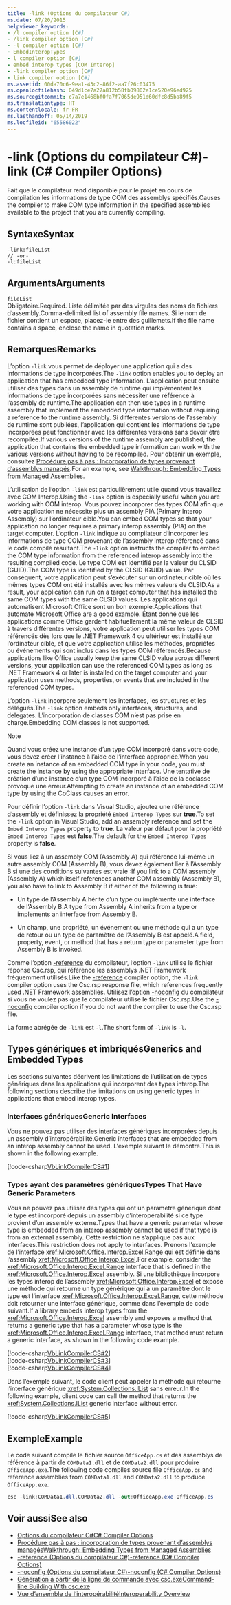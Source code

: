 ```yaml
---
title: -link (Options du compilateur C#)
ms.date: 07/20/2015
helpviewer_keywords:
- /l compiler option [C#]
- /link compiler option [C#]
- -l compiler option [C#]
- EmbedInteropTypes
- l compiler option [C#]
- embed interop types [COM Interop]
- -link compiler option [C#]
- link compiler option [C#]
ms.assetid: 00da70c6-9ea1-43c2-86f2-aa7f26c03475
ms.openlocfilehash: 049d1ce7a27a812b58fb09802e1ce520e96ed925
ms.sourcegitcommit: c7a7e1468bf0fa7f7065de951d60dfc8d5ba89f5
ms.translationtype: HT
ms.contentlocale: fr-FR
ms.lasthandoff: 05/14/2019
ms.locfileid: "65586022"
---
```

# <a name="-link-c-compiler-options"></a><span data-ttu-id="88161-102">-link (Options du compilateur C#)</span><span class="sxs-lookup"><span data-stu-id="88161-102">-link (C# Compiler Options)</span></span>
<span data-ttu-id="88161-103">Fait que le compilateur rend disponible pour le projet en cours de compilation les informations de type COM des assemblys spécifiés.</span><span class="sxs-lookup"><span data-stu-id="88161-103">Causes the compiler to make COM type information in the specified assemblies available to the project that you are currently compiling.</span></span>  
  
## <a name="syntax"></a><span data-ttu-id="88161-104">Syntaxe</span><span class="sxs-lookup"><span data-stu-id="88161-104">Syntax</span></span>  
  
```console  
-link:fileList  
// -or-  
-l:fileList  
```  
  
## <a name="arguments"></a><span data-ttu-id="88161-105">Arguments</span><span class="sxs-lookup"><span data-stu-id="88161-105">Arguments</span></span>  
 `fileList`  
 <span data-ttu-id="88161-106">Obligatoire.</span><span class="sxs-lookup"><span data-stu-id="88161-106">Required.</span></span> <span data-ttu-id="88161-107">Liste délimitée par des virgules des noms de fichiers d’assembly.</span><span class="sxs-lookup"><span data-stu-id="88161-107">Comma-delimited list of assembly file names.</span></span> <span data-ttu-id="88161-108">Si le nom de fichier contient un espace, placez-le entre des guillemets.</span><span class="sxs-lookup"><span data-stu-id="88161-108">If the file name contains a space, enclose the name in quotation marks.</span></span>  
  
## <a name="remarks"></a><span data-ttu-id="88161-109">Remarques</span><span class="sxs-lookup"><span data-stu-id="88161-109">Remarks</span></span>  
 <span data-ttu-id="88161-110">L’option `-link` vous permet de déployer une application qui a des informations de type incorporées.</span><span class="sxs-lookup"><span data-stu-id="88161-110">The `-link` option enables you to deploy an application that has embedded type information.</span></span> <span data-ttu-id="88161-111">L’application peut ensuite utiliser des types dans un assembly de runtime qui implémentent les informations de type incorporées sans nécessiter une référence à l’assembly de runtime.</span><span class="sxs-lookup"><span data-stu-id="88161-111">The application can then use types in a runtime assembly that implement the embedded type information without requiring a reference to the runtime assembly.</span></span> <span data-ttu-id="88161-112">Si différentes versions de l’assembly de runtime sont publiées, l’application qui contient les informations de type incorporées peut fonctionner avec les différentes versions sans devoir être recompilée.</span><span class="sxs-lookup"><span data-stu-id="88161-112">If various versions of the runtime assembly are published, the application that contains the embedded type information can work with the various versions without having to be recompiled.</span></span> <span data-ttu-id="88161-113">Pour obtenir un exemple, consultez [Procédure pas à pas : Incorporation de types provenant d’assemblys managés](../../programming-guide/concepts/assemblies-gac/walkthrough-embedding-types-from-managed-assemblies-in-visual-studio.md).</span><span class="sxs-lookup"><span data-stu-id="88161-113">For an example, see [Walkthrough: Embedding Types from Managed Assemblies](../../programming-guide/concepts/assemblies-gac/walkthrough-embedding-types-from-managed-assemblies-in-visual-studio.md).</span></span>  
  
 <span data-ttu-id="88161-114">L’utilisation de l’option `-link` est particulièrement utile quand vous travaillez avec COM Interop.</span><span class="sxs-lookup"><span data-stu-id="88161-114">Using the `-link` option is especially useful when you are working with COM interop.</span></span> <span data-ttu-id="88161-115">Vous pouvez incorporer des types COM afin que votre application ne nécessite plus un assembly PIA (Primary Interop Assembly) sur l’ordinateur cible.</span><span class="sxs-lookup"><span data-stu-id="88161-115">You can embed COM types so that your application no longer requires a primary interop assembly (PIA) on the target computer.</span></span> <span data-ttu-id="88161-116">L’option `-link` indique au compilateur d’incorporer les informations de type COM provenant de l’assembly Interop référencé dans le code compilé résultant.</span><span class="sxs-lookup"><span data-stu-id="88161-116">The `-link` option instructs the compiler to embed the COM type information from the referenced interop assembly into the resulting compiled code.</span></span> <span data-ttu-id="88161-117">Le type COM est identifié par la valeur du CLSID (GUID).</span><span class="sxs-lookup"><span data-stu-id="88161-117">The COM type is identified by the CLSID (GUID) value.</span></span> <span data-ttu-id="88161-118">Par conséquent, votre application peut s’exécuter sur un ordinateur cible où les mêmes types COM ont été installés avec les mêmes valeurs de CLSID.</span><span class="sxs-lookup"><span data-stu-id="88161-118">As a result, your application can run on a target computer that has installed the same COM types with the same CLSID values.</span></span> <span data-ttu-id="88161-119">Les applications qui automatisent Microsoft Office sont un bon exemple.</span><span class="sxs-lookup"><span data-stu-id="88161-119">Applications that automate Microsoft Office are a good example.</span></span> <span data-ttu-id="88161-120">Étant donné que les applications comme Office gardent habituellement la même valeur de CLSID à travers différentes versions, votre application peut utiliser les types COM référencés dès lors que le .NET Framework 4 ou ultérieur est installé sur l’ordinateur cible, et que votre application utilise les méthodes, propriétés ou événements qui sont inclus dans les types COM référencés.</span><span class="sxs-lookup"><span data-stu-id="88161-120">Because applications like Office usually keep the same CLSID value across different versions, your application can use the referenced COM types as long as .NET Framework 4 or later is installed on the target computer and your application uses methods, properties, or events that are included in the referenced COM types.</span></span>  
  
 <span data-ttu-id="88161-121">L’option `-link` incorpore seulement les interfaces, les structures et les délégués.</span><span class="sxs-lookup"><span data-stu-id="88161-121">The `-link` option embeds only interfaces, structures, and delegates.</span></span> <span data-ttu-id="88161-122">L’incorporation de classes COM n’est pas prise en charge.</span><span class="sxs-lookup"><span data-stu-id="88161-122">Embedding COM classes is not supported.</span></span>  
  
> [!NOTE]
>  <span data-ttu-id="88161-123">Quand vous créez une instance d’un type COM incorporé dans votre code, vous devez créer l’instance à l’aide de l’interface appropriée.</span><span class="sxs-lookup"><span data-stu-id="88161-123">When you create an instance of an embedded COM type in your code, you must create the instance by using the appropriate interface.</span></span> <span data-ttu-id="88161-124">Une tentative de création d’une instance d’un type COM incorporé à l’aide de la coclasse provoque une erreur.</span><span class="sxs-lookup"><span data-stu-id="88161-124">Attempting to create an instance of an embedded COM type by using the CoClass causes an error.</span></span>  
  
 <span data-ttu-id="88161-125">Pour définir l’option `-link` dans Visual Studio, ajoutez une référence d’assembly et définissez la propriété `Embed Interop Types` sur **true**.</span><span class="sxs-lookup"><span data-stu-id="88161-125">To set the `-link` option in Visual Studio, add an assembly reference and set the `Embed Interop Types` property to **true**.</span></span> <span data-ttu-id="88161-126">La valeur par défaut pour la propriété `Embed Interop Types` est **false**.</span><span class="sxs-lookup"><span data-stu-id="88161-126">The default for the `Embed Interop Types` property is **false**.</span></span>  
  
 <span data-ttu-id="88161-127">Si vous liez à un assembly COM (Assembly A) qui référence lui-même un autre assembly COM (Assembly B), vous devez également lier à l’Assembly B si une des conditions suivantes est vraie :</span><span class="sxs-lookup"><span data-stu-id="88161-127">If you link to a COM assembly (Assembly A) which itself references another COM assembly (Assembly B), you also have to link to Assembly B if either of the following is true:</span></span>  
  
- <span data-ttu-id="88161-128">Un type de l’Assembly A hérite d’un type ou implémente une interface de l’Assembly B.</span><span class="sxs-lookup"><span data-stu-id="88161-128">A type from Assembly A inherits from a type or implements an interface from Assembly B.</span></span>  
  
- <span data-ttu-id="88161-129">Un champ, une propriété, un événement ou une méthode qui a un type de retour ou un type de paramètre de l’Assembly B est appelé.</span><span class="sxs-lookup"><span data-stu-id="88161-129">A field, property, event, or method that has a return type or parameter type from Assembly B is invoked.</span></span>  
  
 <span data-ttu-id="88161-130">Comme l’option [-reference](../../../csharp/language-reference/compiler-options/reference-compiler-option.md) du compilateur, l’option `-link` utilise le fichier réponse Csc.rsp, qui référence les assemblys .NET Framework fréquemment utilisés.</span><span class="sxs-lookup"><span data-stu-id="88161-130">Like the [-reference](../../../csharp/language-reference/compiler-options/reference-compiler-option.md) compiler option, the `-link` compiler option uses the Csc.rsp response file, which references frequently used .NET Framework assemblies.</span></span> <span data-ttu-id="88161-131">Utilisez l’option [-noconfig](../../../csharp/language-reference/compiler-options/noconfig-compiler-option.md) du compilateur si vous ne voulez pas que le compilateur utilise le fichier Csc.rsp.</span><span class="sxs-lookup"><span data-stu-id="88161-131">Use the [-noconfig](../../../csharp/language-reference/compiler-options/noconfig-compiler-option.md) compiler option if you do not want the compiler to use the Csc.rsp file.</span></span>  
  
 <span data-ttu-id="88161-132">La forme abrégée de `-link` est `-l`.</span><span class="sxs-lookup"><span data-stu-id="88161-132">The short form of `-link` is `-l`.</span></span>  
  
## <a name="generics-and-embedded-types"></a><span data-ttu-id="88161-133">Types génériques et imbriqués</span><span class="sxs-lookup"><span data-stu-id="88161-133">Generics and Embedded Types</span></span>  
 <span data-ttu-id="88161-134">Les sections suivantes décrivent les limitations de l’utilisation de types génériques dans les applications qui incorporent des types interop.</span><span class="sxs-lookup"><span data-stu-id="88161-134">The following sections describe the limitations on using generic types in applications that embed interop types.</span></span>  
  
### <a name="generic-interfaces"></a><span data-ttu-id="88161-135">Interfaces génériques</span><span class="sxs-lookup"><span data-stu-id="88161-135">Generic Interfaces</span></span>  
 <span data-ttu-id="88161-136">Vous ne pouvez pas utiliser des interfaces génériques incorporées depuis un assembly d’interopérabilité.</span><span class="sxs-lookup"><span data-stu-id="88161-136">Generic interfaces that are embedded from an interop assembly cannot be used.</span></span> <span data-ttu-id="88161-137">L'exemple suivant le démontre.</span><span class="sxs-lookup"><span data-stu-id="88161-137">This is shown in the following example.</span></span>  
  
 [!code-csharp[VbLinkCompilerCS#1](~/samples/snippets/csharp/VS_Snippets_VBCSharp/vblinkcompilercs/cs/program.cs#1)]  
  
### <a name="types-that-have-generic-parameters"></a><span data-ttu-id="88161-138">Types ayant des paramètres génériques</span><span class="sxs-lookup"><span data-stu-id="88161-138">Types That Have Generic Parameters</span></span>  
 <span data-ttu-id="88161-139">Vous ne pouvez pas utiliser des types qui ont un paramètre générique dont le type est incorporé depuis un assembly d’interopérabilité si ce type provient d’un assembly externe.</span><span class="sxs-lookup"><span data-stu-id="88161-139">Types that have a generic parameter whose type is embedded from an interop assembly cannot be used if that type is from an external assembly.</span></span> <span data-ttu-id="88161-140">Cette restriction ne s’applique pas aux interfaces.</span><span class="sxs-lookup"><span data-stu-id="88161-140">This restriction does not apply to interfaces.</span></span> <span data-ttu-id="88161-141">Prenons l’exemple de l’interface <xref:Microsoft.Office.Interop.Excel.Range> qui est définie dans l’assembly <xref:Microsoft.Office.Interop.Excel>.</span><span class="sxs-lookup"><span data-stu-id="88161-141">For example, consider the <xref:Microsoft.Office.Interop.Excel.Range> interface that is defined in the <xref:Microsoft.Office.Interop.Excel> assembly.</span></span> <span data-ttu-id="88161-142">Si une bibliothèque incorpore les types interop de l’assembly <xref:Microsoft.Office.Interop.Excel> et expose une méthode qui retourne un type générique qui a un paramètre dont le type est l’interface <xref:Microsoft.Office.Interop.Excel.Range>, cette méthode doit retourner une interface générique, comme dans l’exemple de code suivant.</span><span class="sxs-lookup"><span data-stu-id="88161-142">If a library embeds interop types from the <xref:Microsoft.Office.Interop.Excel> assembly and exposes a method that returns a generic type that has a parameter whose type is the <xref:Microsoft.Office.Interop.Excel.Range> interface, that method must return a generic interface, as shown in the following code example.</span></span>  
  
 [!code-csharp[VbLinkCompilerCS#2](~/samples/snippets/csharp/VS_Snippets_VBCSharp/vblinkcompilercs/cs/utility.cs#2)]  
[!code-csharp[VbLinkCompilerCS#3](~/samples/snippets/csharp/VS_Snippets_VBCSharp/vblinkcompilercs/cs/utility.cs#3)]  
[!code-csharp[VbLinkCompilerCS#4](~/samples/snippets/csharp/VS_Snippets_VBCSharp/vblinkcompilercs/cs/utility.cs#4)]  
  
 <span data-ttu-id="88161-143">Dans l’exemple suivant, le code client peut appeler la méthode qui retourne l’interface générique <xref:System.Collections.IList> sans erreur.</span><span class="sxs-lookup"><span data-stu-id="88161-143">In the following example, client code can call the method that returns the <xref:System.Collections.IList> generic interface without error.</span></span>  
  
 [!code-csharp[VbLinkCompilerCS#5](~/samples/snippets/csharp/VS_Snippets_VBCSharp/vblinkcompilercs/cs/program.cs#5)]  
  
## <a name="example"></a><span data-ttu-id="88161-144">Exemple</span><span class="sxs-lookup"><span data-stu-id="88161-144">Example</span></span>  
 <span data-ttu-id="88161-145">Le code suivant compile le fichier source `OfficeApp.cs` et des assemblys de référence à partir de `COMData1.dll` et de `COMData2.dll` pour produire `OfficeApp.exe`.</span><span class="sxs-lookup"><span data-stu-id="88161-145">The following code compiles source file `OfficeApp.cs` and reference assemblies from `COMData1.dll` and `COMData2.dll` to produce `OfficeApp.exe`.</span></span>  
  
```csharp  
csc -link:COMData1.dll,COMData2.dll -out:OfficeApp.exe OfficeApp.cs  
```  
  
## <a name="see-also"></a><span data-ttu-id="88161-146">Voir aussi</span><span class="sxs-lookup"><span data-stu-id="88161-146">See also</span></span>

- [<span data-ttu-id="88161-147">Options du compilateur C#</span><span class="sxs-lookup"><span data-stu-id="88161-147">C# Compiler Options</span></span>](../../../csharp/language-reference/compiler-options/index.md)
- [<span data-ttu-id="88161-148">Procédure pas à pas : incorporation de types provenant d’assemblys managés</span><span class="sxs-lookup"><span data-stu-id="88161-148">Walkthrough: Embedding Types from Managed Assemblies</span></span>](../../programming-guide/concepts/assemblies-gac/walkthrough-embedding-types-from-managed-assemblies-in-visual-studio.md)
- [<span data-ttu-id="88161-149">-reference (Options du compilateur C#)</span><span class="sxs-lookup"><span data-stu-id="88161-149">-reference (C# Compiler Options)</span></span>](../../../csharp/language-reference/compiler-options/reference-compiler-option.md)
- [<span data-ttu-id="88161-150">-noconfig (Options du compilateur C#)</span><span class="sxs-lookup"><span data-stu-id="88161-150">-noconfig (C# Compiler Options)</span></span>](../../../csharp/language-reference/compiler-options/noconfig-compiler-option.md)
- [<span data-ttu-id="88161-151">Génération à partir de la ligne de commande avec csc.exe</span><span class="sxs-lookup"><span data-stu-id="88161-151">Command-line Building With csc.exe</span></span>](../../../csharp/language-reference/compiler-options/command-line-building-with-csc-exe.md)
- [<span data-ttu-id="88161-152">Vue d’ensemble de l’interopérabilité</span><span class="sxs-lookup"><span data-stu-id="88161-152">Interoperability Overview</span></span>](../../../csharp/programming-guide/interop/interoperability-overview.md)

